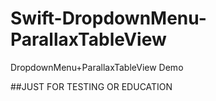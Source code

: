 # Swift-DropdownMenu-ParallaxTableView
DropdownMenu+ParallaxTableView Demo

##JUST FOR TESTING OR EDUCATION
